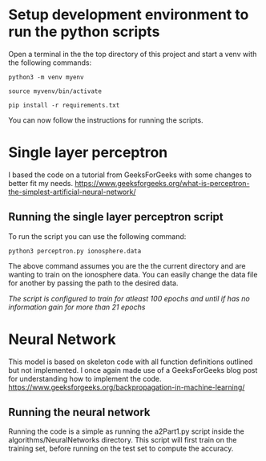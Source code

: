 # Setup development environment to run the python scripts

Open a terminal in the the top directory of this project and start a venv with the following commands:

`python3 -m venv myenv`

`source myvenv/bin/activate`

`pip install -r requirements.txt`

You can now follow the instructions for running the scripts.

# Single layer perceptron

I based the code on a tutorial from GeeksForGeeks with some changes to better fit my needs.
https://www.geeksforgeeks.org/what-is-perceptron-the-simplest-artificial-neural-network/

## Running the single layer perceptron script

To run the script you can use the following command:

`python3 perceptron.py ionosphere.data`

The above command assumes you are the the current directory and are wanting to train on the ionosphere data. You can easily change the data file for another by passing the path to the desired data.

*The script is configured to train for atleast 100 epochs and until if has no information gain for more than 21 epochs*

# Neural Network

This model is based on skeleton code with all function definitions outlined but not implemented. I once again made use of a GeeksForGeeks blog post for understanding how to implement the code.
https://www.geeksforgeeks.org/backpropagation-in-machine-learning/

## Running the neural network

Running the code is a simple as running the a2Part1.py script inside the algorithms/NeuralNetworks directory. This script will first train on the training set, before running on the test set to compute the accuracy.
